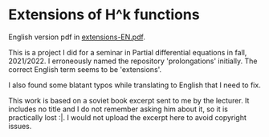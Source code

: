 # Extensions of H^k functions

English version pdf in [extensions-EN.pdf](extensions-EN.pdf).

This is a project I did for a seminar in Partial differential equations in fall, 2021/2022. I erroneously named the repository 'prolongations' initially. The correct English term seems to be 'extensions'.

I also found some blatant typos while translating to English that I need to fix.

This work is based on a soviet book excerpt sent to me by the lecturer. It includes no title and I do not remember asking him about it, so it is practically lost :|.
I would not upload the excerpt here to avoid copyright issues.
